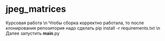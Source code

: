# jpeg_matrices
Курсовая работа \n
Чтобы сборка корректно работала, то после клонирования репозитория надо сделать pip install -r requirements.txt \n
Далее запустить __main__.py
